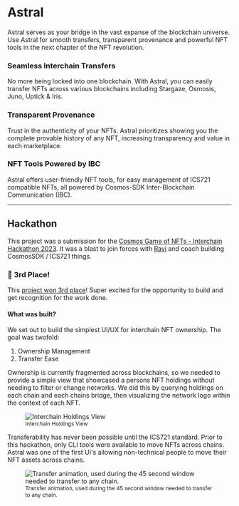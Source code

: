 # Astral

Astral serves as your bridge in the vast expanse of the blockchain universe. Use Astral for smooth transfers, transparent provenance and powerful NFT tools in the next chapter of the NFT revolution.

### Seamless Interchain Transfers
No more being locked into one blockchain. With Astral, you can easily transfer NFTs across various blockchains including Stargaze, Osmosis, Juno, Uptick & Iris.

### Transparent Provenance
Trust in the authenticity of your NFTs. Astral prioritizes showing you the complete provable history of any NFT, increasing transparency and value in each marketplace.

### NFT Tools Powered by IBC
Astral offers user-friendly NFT tools, for easy management of ICS721 compatible NFTs, all powered by Cosmos-SDK Inter-Blockchain Communication (IBC).

----

## Hackathon

This project was a submission for the [Cosmos Game of NFTs - Interchain Hackathon 2023](https://dorahacks.io/hackathon/game-of-nfts). It was a blast to join forces with [Ravi](https://github.com/ravichain) and coach building CosmosSDK / ICS721 things. 

### 🥉 3rd Place!

This [project won 3rd place](https://dorahacks.io/hackathon/game-of-nfts/results#stargaze%20track)! Super excited for the opportunity to build and get recognition for the work done.

#### What was built?

We set out to build the simplest UI/UX for interchain NFT ownership. The goal was twofold:

1. Ownership Management
2. Transfer Ease

Ownership is currently fragmented across blockchains, so we needed to provide a simple view that showcased a persons NFT holdings without needing to filter or change networks. We did this by querying holdings on each chain and each chains bridge, then visualizing the network logo within the context of each NFT.

<figure class="relative mt-16">
  <img class="aspect-video rounded bg-slate-800 object-fit overflow-hidden" src="https://nftstorage.link/ipfs/bafybeidql4f2wvh2yuirft77wvbpzxhmksqdouefjpxke4xayopqpjg62u/3.png" alt="Interchain Holdings View" /> 
  <figcaption style="font-size:12px">
    Interchain Holdings View
  </figcaption>
</figure>

Transferability has never been possible until the ICS721 standard. Prior to this hackathon, only CLI tools were available to move NFTs across chains. Astral was one of the first UI's allowing non-technical people to move their NFT assets across chains.

<figure class="relative mt-16">
  <img class="aspect-video rounded bg-slate-800 object-fit overflow-hidden" src="https://nftstorage.link/ipfs/bafybeidql4f2wvh2yuirft77wvbpzxhmksqdouefjpxke4xayopqpjg62u/transfer_nft_ics721.gif" alt="Transfer animation, used during the 45 second window needed to transfer to any chain." /> 
  <figcaption style="font-size:12px">
    Transfer animation, used during the 45 second window needed to transfer to any chain.
  </figcaption>
</figure>
